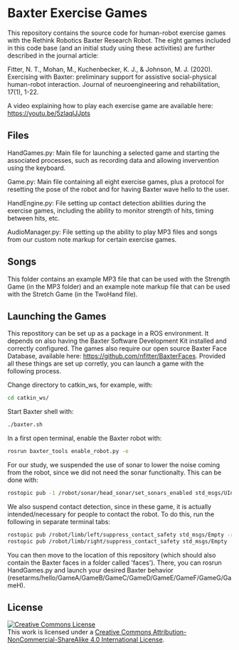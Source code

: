 # Baxter Exercise Games

This repository contains the source code for human-robot exercise games with the Rethink Robotics Baxter Research Robot. The eight games included in this code base (and an initial study using these activities) are further described in the journal article:

Fitter, N. T., Mohan, M., Kuchenbecker, K. J., & Johnson, M. J. (2020). Exercising with Baxter: preliminary support for assistive social-physical human-robot interaction. Journal of neuroengineering and rehabilitation, 17(1), 1-22.

A video explaining how to play each exercise game are available here: https://youtu.be/5zlaqlJJpts

## Files

HandGames.py: Main file for launching a selected game and starting the associated processes, such as recording data and allowing invervention using the keyboard.

Game.py: Main file containing all eight exercise games, plus a protocol for resetting the pose of the robot and for having Baxter wave hello to the user.

HandEngine.py: File setting up contact detection abilities during the exercise games, including the ability to monitor strength of hits, timing between hits, etc.

AudioManager.py: File setting up the ability to play MP3 files and songs from our custom note markup for certain exercise games.

## Songs

This folder contains an example MP3 file that can be used with the Strength Game (in the MP3 folder) and an example note markup file that can be used with the Stretch Game (in the TwoHand file).

## Launching the Games

This repostitory can be set up as a package in a ROS environment. It depends on also having the Baxter Software Development Kit installed and correctly configured. The games also require our open source Baxter Face Database, available here: https://github.com/nfitter/BaxterFaces. Provided all these things are set up corretly, you can launch a game with the following process.

Change directory to catkin_ws, for example, with:
```bash
cd catkin_ws/
```

Start Baxter shell with:
```bash
./baxter.sh
```

In a first open terminal, enable the Baxter robot with:
```bash
rosrun baxter_tools enable_robot.py -e
```

For our study, we suspended the use of sonar to lower the noise coming from the robot, since we did not need the sonar functionalty. This can be done with: 
```bash
rostopic pub -1 /robot/sonar/head_sonar/set_sonars_enabled std_msgs/UInt16 0
```

We also suspend contact detection, since in these game, it is actually intended/necessary for people to contact the robot. To do this, run the following in separate terminal tabs:
```bash
rostopic pub /robot/limb/left/suppress_contact_safety std_msgs/Empty -r 10
rostopic pub /robot/limb/right/suppress_contact_safety std_msgs/Empty -r 10
```

You can then move to the location of this repository (which should also contain the Baxter faces in a folder called 'faces'). There, you can rosrun HandGames.py and launch your desired Baxter behavior (resetarms/hello/GameA/GameB/GameC/GameD/GameE/GameF/GameG/GameH).

## License

<a rel="license" href="http://creativecommons.org/licenses/by-nc-sa/4.0/"><img alt="Creative Commons License" style="border-width:0" src="https://i.creativecommons.org/l/by-nc-sa/4.0/88x31.png" /></a><br />This work is licensed under a <a rel="license" href="http://creativecommons.org/licenses/by-nc-sa/4.0/">Creative Commons Attribution-NonCommercial-ShareAlike 4.0 International License</a>.

